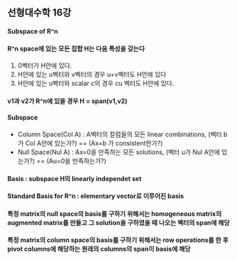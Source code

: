 ## 선형대수학 16강
#### Subspace of R^n
#### R^n space에 있는 모든 집합 H는 다음 특성을 갖는다
1. 0벡터가 H안에 있다.
2. H안에 있는 u벡터와 v벡터의 경우 u+v벡터도 H안에 있다
3. H안에 있는 u벡터와 scalar c의 경우 cu 벡터도 H안에 있다.
#### v1과 v2가 R^n에 있을 경우 H = span(v1,v2)
#### Subspace
- Column Space(Col A) : A벡터의 칼럼들의 모든 linear combinations, (벡터 b가 Col A안에 있는가?) == (Ax=b 가 consistent한가?)
- Null Space(Nul A) : Ax=0을 만족하는 모든 solutions, (벡터 u가 Nul A안에 있는가?) == (Au=0을 만족하는가?)
#### Basis : subspace H의 linearly independet set
#### Standard Basis for R^n : elementary vector로 이루어진 basis
#### 특정 matrix의 null space의 basis를 구하기 위해서는 homogeneous matrix의 augmented matrix를 만들고 그 solution을 구하였을 때 나오는 벡터의 span에 해당
#### 특정 matrix의 column space의 basis를 구하기 위해서는 row operations를 한 후 pivot columns에 해당하는 원래의 columns의 span이 basis에 해당
